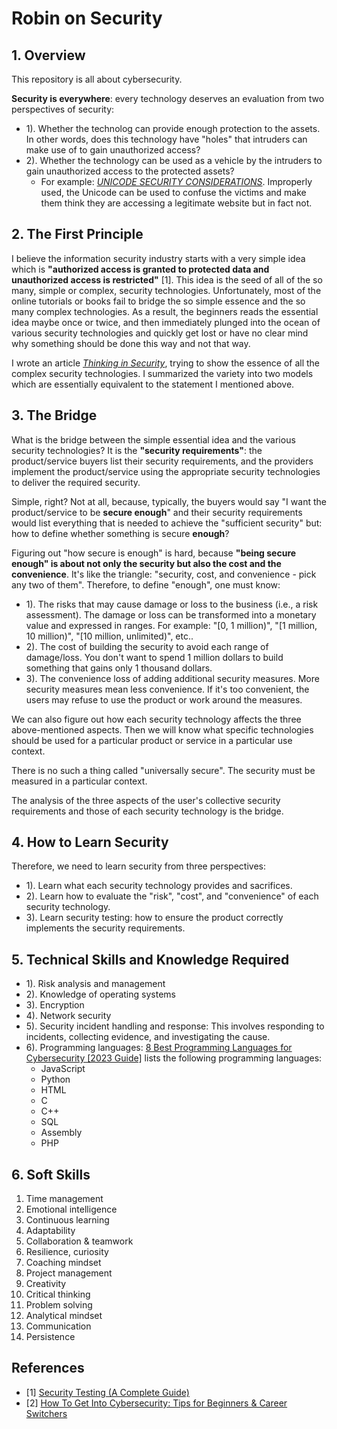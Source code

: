 # Robin on Security

## 1. Overview

This repository is all about cybersecurity.

**Security is everywhere**: every technology deserves an evaluation from two perspectives of security:

- 1). Whether the technolog can provide enough protection to the assets. In other words, does this technology have "holes" that intruders can make use of to gain unauthorized access?
- 2). Whether the technology can be used as a vehicle by the intruders to gain unauthorized access to the protected assets?
  - For example: [_UNICODE SECURITY CONSIDERATIONS_](http://unicode.org/reports/tr36/). Improperly used, the Unicode can be used to confuse the victims and make them think they are accessing a legitimate website but in fact not.

## 2. The First Principle

I believe the information security industry starts with a very simple idea which is **"authorized access is granted to protected data and unauthorized access is restricted"** [1]. This idea is the seed of all of the so many, simple or complex, security technologies. Unfortunately, most of the online tutorials or books fail to bridge the so simple essence and the so many complex technologies. As a result, the beginners reads the essential idea maybe once or twice, and then immediately plunged into the ocean of various security technologies and quickly get lost or have no clear mind why something should be done this way and not that way.

I wrote an article [_Thinking in Security_](https://yaobinwen.github.io/2021/02/14/Thinking-in-security.html), trying to show the essence of all the complex security technologies. I summarized the variety into two models which are essentially equivalent to the statement I mentioned above.

## 3. The Bridge

What is the bridge between the simple essential idea and the various security technologies? It is the **"security requirements"**: the product/service buyers list their security requirements, and the providers implement the product/service using the appropriate security technologies to deliver the required security.

Simple, right? Not at all, because, typically, the buyers would say "I want the product/service to be **secure enough**" and their security requirements would list everything that is needed to achieve the "sufficient security" but: how to define whether something is secure **enough**?

Figuring out "how secure is enough" is hard, because **"being secure enough" is about not only the security but also the cost and the convenience**. It's like the triangle: "security, cost, and convenience - pick any two of them". Therefore, to define "enough", one must know:

- 1). The risks that may cause damage or loss to the business (i.e., a risk assessment). The damage or loss can be transformed into a monetary value and expressed in ranges. For example: "[0, 1 million)", "[1 million, 10 million)", "[10 million, unlimited)", etc..
- 2). The cost of building the security to avoid each range of damage/loss. You don't want to spend 1 million dollars to build something that gains only 1 thousand dollars.
- 3). The convenience loss of adding additional security measures. More security measures mean less convenience. If it's too convenient, the users may refuse to use the product or work around the measures.

We can also figure out how each security technology affects the three above-mentioned aspects. Then we will know what specific technologies should be used for a particular product or service in a particular use context.

There is no such a thing called "universally secure". The security must be measured in a particular context.

The analysis of the three aspects of the user's collective security requirements and those of each security technology is the bridge.

## 4. How to Learn Security

Therefore, we need to learn security from three perspectives:

- 1). Learn what each security technology provides and sacrifices.
- 2). Learn how to evaluate the "risk", "cost", and "convenience" of each security technology.
- 3). Learn security testing: how to ensure the product correctly implements the security requirements.

## 5. Technical Skills and Knowledge Required

- 1). Risk analysis and management
- 2). Knowledge of operating systems
- 3). Encryption
- 4). Network security
- 5). Security incident handling and response: This involves responding to incidents, collecting evidence, and investigating the cause.
- 6). Programming languages: [8 Best Programming Languages for Cybersecurity [2023 Guide]](https://www.springboard.com/blog/cybersecurity/best-programming-language-for-cybersecurity/) lists the following programming languages:
  - JavaScript
  - Python
  - HTML
  - C
  - C++
  - SQL
  - Assembly
  - PHP

## 6. Soft Skills

1. Time management
2. Emotional intelligence
3. Continuous learning
4. Adaptability
5. Collaboration & teamwork
6. Resilience, curiosity
7. Coaching mindset
8. Project management
9. Creativity
10. Critical thinking
11. Problem solving
12. Analytical mindset
13. Communication
14. Persistence

## References

- [1] [Security Testing (A Complete Guide)](https://www.softwaretestinghelp.com/how-to-test-application-security-web-and-desktop-application-security-testing-techniques/)
- [2] [How To Get Into Cybersecurity: Tips for Beginners & Career Switchers](https://www.springboard.com/blog/cybersecurity/how-to-get-into-cybersecurity-regardless-of-your-background/)

